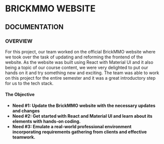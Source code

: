# BRICKMMO WEBSITE

## DOCUMENTATION

### OVERVIEW

For this project, our team worked on the official BrickMMO website where we took over the task of updating and reforming the frontend of the website. As the website was built using React with Material UI and it also being a topic of our course content, we were very delighted to put our hands on it and try something new and exciting. The team was able to work on this project for the entire semester and it was a great introductory step for us to the tech stack.

#### The Objective

- __Need #1: Update the BrickMMO website with the necessary updates and changes__
- __Need #2: Get started with React and Material UI and learn about its elements with hands-on coding.__
- __Need #3: Emulate a real-world professional environment incorporating requirements gathering from clients and effective teamwork.__

